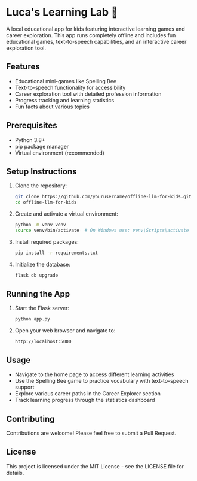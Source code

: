 # Luca's Learning Lab 🚀

A local educational app for kids featuring interactive learning games and career exploration. This app runs completely offline and includes fun educational games, text-to-speech capabilities, and an interactive career exploration tool.

## Features

- Educational mini-games like Spelling Bee
- Text-to-speech functionality for accessibility 
- Career exploration tool with detailed profession information
- Progress tracking and learning statistics
- Fun facts about various topics

## Prerequisites

- Python 3.8+
- pip package manager
- Virtual environment (recommended)

## Setup Instructions

1. Clone the repository:
   ```bash
   git clone https://github.com/yourusername/offline-llm-for-kids.git
   cd offline-llm-for-kids
   ```

2. Create and activate a virtual environment:
   ```bash
   python -m venv venv
   source venv/bin/activate  # On Windows use: venv\Scripts\activate
   ```

3. Install required packages:
   ```bash
   pip install -r requirements.txt
   ```

4. Initialize the database:
   ```bash
   flask db upgrade
   ```

## Running the App

1. Start the Flask server:
   ```bash
   python app.py
   ```

2. Open your web browser and navigate to:
   ```
   http://localhost:5000
   ```

## Usage

- Navigate to the home page to access different learning activities
- Use the Spelling Bee game to practice vocabulary with text-to-speech support
- Explore various career paths in the Career Explorer section
- Track learning progress through the statistics dashboard

## Contributing

Contributions are welcome! Please feel free to submit a Pull Request.

## License

This project is licensed under the MIT License - see the LICENSE file for details.
